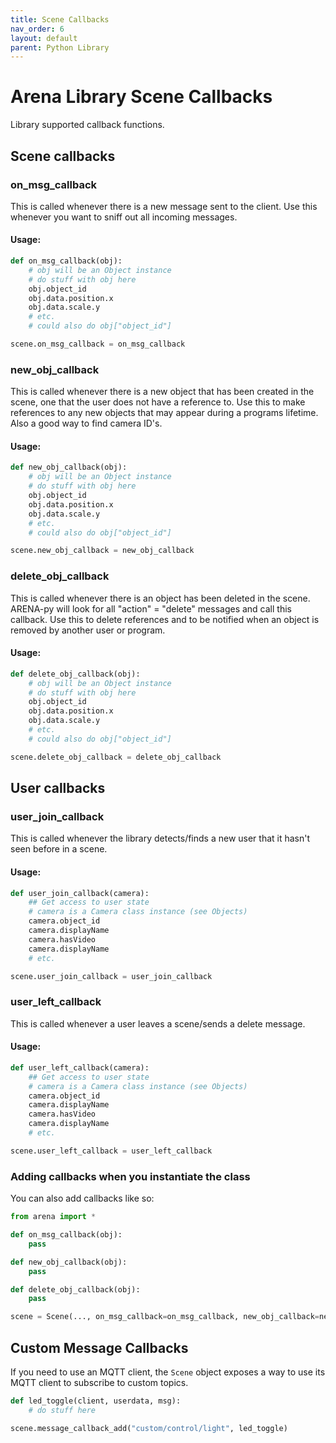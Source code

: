 ```yaml
---
title: Scene Callbacks
nav_order: 6
layout: default
parent: Python Library
---
```


# Arena Library Scene Callbacks

Library supported callback functions.

## Scene callbacks

### on_msg_callback
This is called whenever there is a new message sent to the client. Use this whenever you want to sniff out all incoming messages.

#### Usage:
```python
def on_msg_callback(obj):
    # obj will be an Object instance
    # do stuff with obj here
    obj.object_id
    obj.data.position.x
    obj.data.scale.y
    # etc.
    # could also do obj["object_id"]

scene.on_msg_callback = on_msg_callback
```

### new_obj_callback
This is called whenever there is a new object that has been created in the scene,
one that the user does not have a reference to. Use this to make references to any
new objects that may appear during a programs lifetime. Also a good way to find camera ID's.

#### Usage:
```python
def new_obj_callback(obj):
    # obj will be an Object instance
    # do stuff with obj here
    obj.object_id
    obj.data.position.x
    obj.data.scale.y
    # etc.
    # could also do obj["object_id"]

scene.new_obj_callback = new_obj_callback
```

### delete_obj_callback
This is called whenever there is an object has been deleted in the scene.
ARENA-py will look for all "action" = "delete" messages and call this callback.
Use this to delete references and to be notified when an object is removed by
another user or program.

#### Usage:
```python
def delete_obj_callback(obj):
    # obj will be an Object instance
    # do stuff with obj here
    obj.object_id
    obj.data.position.x
    obj.data.scale.y
    # etc.
    # could also do obj["object_id"]

scene.delete_obj_callback = delete_obj_callback
```

## User callbacks

### user_join_callback
This is called whenever the library detects/finds a new user that it hasn't seen before in a scene.

#### Usage:
```python
def user_join_callback(camera):
    ## Get access to user state
    # camera is a Camera class instance (see Objects)
    camera.object_id
    camera.displayName
    camera.hasVideo
    camera.displayName
    # etc.

scene.user_join_callback = user_join_callback
```

### user_left_callback
This is called whenever a user leaves a scene/sends a delete message.

#### Usage:
```python
def user_left_callback(camera):
    ## Get access to user state
    # camera is a Camera class instance (see Objects)
    camera.object_id
    camera.displayName
    camera.hasVideo
    camera.displayName
    # etc.

scene.user_left_callback = user_left_callback
```

### Adding callbacks when you instantiate the class
You can also add callbacks like so:
```python
from arena import *

def on_msg_callback(obj):
    pass

def new_obj_callback(obj):
    pass

def delete_obj_callback(obj):
    pass

scene = Scene(..., on_msg_callback=on_msg_callback, new_obj_callback=new_obj_callback, delete_obj_callback=delete_obj_callback)
```

## Custom Message Callbacks
If you need to use an MQTT client, the `Scene` object exposes a way to use its MQTT client to subscribe to custom topics.
```python
def led_toggle(client, userdata, msg):
    # do stuff here

scene.message_callback_add("custom/control/light", led_toggle)
```
